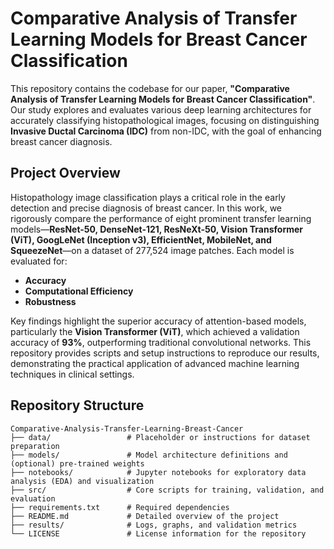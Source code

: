 # Comparative Analysis of Transfer Learning Models for Breast Cancer Classification
This repository contains the codebase for our paper, **"Comparative Analysis of Transfer Learning Models for Breast Cancer Classification"**. Our study explores and evaluates various deep learning architectures for accurately classifying histopathological images, focusing on distinguishing **Invasive Ductal Carcinoma (IDC)** from non-IDC, with the goal of enhancing breast cancer diagnosis.
## Project Overview

Histopathology image classification plays a critical role in the early detection and precise diagnosis of breast cancer. In this work, we rigorously compare the performance of eight prominent transfer learning models—**ResNet-50, DenseNet-121, ResNeXt-50, Vision Transformer (ViT), GoogLeNet (Inception v3), EfficientNet, MobileNet, and SqueezeNet**—on a dataset of 277,524 image patches. Each model is evaluated for:
- **Accuracy**
- **Computational Efficiency**
- **Robustness**

Key findings highlight the superior accuracy of attention-based models, particularly the **Vision Transformer (ViT)**, which achieved a validation accuracy of **93%**, outperforming traditional convolutional networks. This repository provides scripts and setup instructions to reproduce our results, demonstrating the practical application of advanced machine learning techniques in clinical settings.
## Repository Structure

```plaintext
Comparative-Analysis-Transfer-Learning-Breast-Cancer
├── data/                 # Placeholder or instructions for dataset preparation
├── models/               # Model architecture definitions and (optional) pre-trained weights
├── notebooks/            # Jupyter notebooks for exploratory data analysis (EDA) and visualization
├── src/                  # Core scripts for training, validation, and evaluation
├── requirements.txt      # Required dependencies
├── README.md             # Detailed overview of the project
├── results/              # Logs, graphs, and validation metrics
└── LICENSE               # License information for the repository


